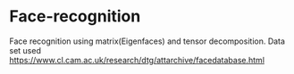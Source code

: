 # Face-recognition
Face recognition using matrix(Eigenfaces) and tensor decomposition.
Data set used https://www.cl.cam.ac.uk/research/dtg/attarchive/facedatabase.html
